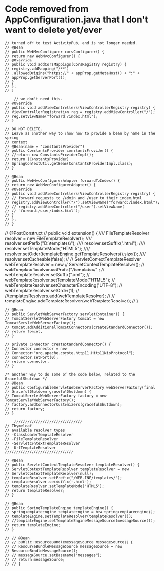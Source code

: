 # Code removed from AppConfiguration.java that I don't want to delete yet/ever

    // turned off to test ActivityPub, and is not longer needed.
	// @Bean
	// public WebMvcConfigurer corsConfigurer() {
	// return new WebMvcConfigurer() {
	// @Override
	// public void addCorsMappings(CorsRegistry registry) {
	// registry.addMapping("/**")
	// .allowedOrigins("https://" + appProp.getMetaHost() + ":" +
	// appProp.getServerPort());
	// }
	// };
	// }

    	// we don't need this.
	// @Override
	// public void addViewControllers(ViewControllerRegistry registry) {
	// ViewControllerRegistration reg = registry.addViewController("/");
	// reg.setViewName("forward:/index.html");
	// }

	// DO NOT DELETE.
	// Leave as another way to show how to provide a bean by name in the spring
	// context
	// @Bean(name = "constantsProvider")
	// public ConstantsProvider constantsProvider() {
	// //return new ConstantsProviderImpl();
	// return (ConstantsProvider)
	// SpringContextUtil.getBean(ConstantsProviderImpl.class);
	// }

	// @Bean
	// public WebMvcConfigurerAdapter forwardToIndex() {
	// return new WebMvcConfigurerAdapter() {
	// @Override
	// public void addViewControllers(ViewControllerRegistry registry) {
	// // forward requests to /admin and /user to their index.html
	// registry.addViewController("/").setViewName("forward:/index.html");
	// // registry.addViewController("/user").setViewName(
	// // "forward:/user/index.html");
	// }
	// };
	// }


// @PostConstruct
	// public void extension() {
	//// FileTemplateResolver resolver = new FileTemplateResolver();
	//// resolver.setPrefix("D:\\templates\\");
	//// resolver.setSuffix(".html");
	//// resolver.setTemplateMode("HTML5");
	//// resolver.setOrder(templateEngine.getTemplateResolvers().size());
	//// resolver.setCacheable(false);
	//
	// ServletContextTemplateResolver webTemplateResolver = new
	// ServletContextTemplateResolver();
	// webTemplateResolver.setPrefix("/templates/");
	// webTemplateResolver.setSuffix(".xml");
	// webTemplateResolver.setTemplateMode("HTML5");
	// webTemplateResolver.setCharacterEncoding("UTF-8");
	// webTemplateResolver.setOrder(1);
	// //templatesResolvers.add(webTemplateResolver);
	//
	// templateEngine.addTemplateResolver(webTemplateResolver);
	// }

	// @Bean
	// public ServletWebServerFactory servletContainer() {
	// TomcatServletWebServerFactory tomcat = new TomcatServletWebServerFactory();
	// tomcat.addAdditionalTomcatConnectors(createStandardConnector());
	// return tomcat;
	// }

    // private Connector createStandardConnector() {
	// Connector connector = new
	// Connector("org.apache.coyote.http11.Http11NioProtocol");
	// connector.setPort(0);
	// return connector;
	// }

	/* another way to do some of the code below, related to the GracefulShutdown */
	// @Bean
	// public ConfigurableServletWebServerFactory webServerFactory(final
	// GracefulShutdown gracefulShutdown) {
	// TomcatServletWebServerFactory factory = new TomcatServletWebServerFactory();
	// factory.addConnectorCustomizers(gracefulShutdown);
	// return factory;
	// }

    	///////////////////////////////
	// Thymeleaf
	// available resolver types
	// -ClassLoaderTemplateResolver
	// -FileTemplateResolver
	// -ServletContextTemplateResolver
	// -UrlTemplateResolver
	///////////////////////////////

	// @Bean
	// public ServletContextTemplateResolver templateResolver() {
	// ServletContextTemplateResolver templateResolver = new
	// ServletContextTemplateResolver(null);
	// templateResolver.setPrefix("/WEB-INF/templates/");
	// templateResolver.setSuffix(".html");
	// templateResolver.setTemplateMode("HTML5");
	// return templateResolver;
	// }

	// @Bean
	// public SpringTemplateEngine templateEngine() {
	// SpringTemplateEngine templateEngine = new SpringTemplateEngine();
	// templateEngine.setTemplateResolver(templateResolver());
	// //templateEngine.setTemplateEngineMessageSource(messageSource());
	// return templateEngine;
	// }

	// // @Bean
	// // public ResourceBundleMessageSource messageSource() {
	// // ResourceBundleMessageSource messageSource = new
	// ResourceBundleMessageSource();
	// // messageSource.setBasename("messages");
	// // return messageSource;
	// // }

